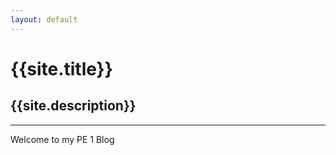 ```yaml
---
layout: default
---
```

# <span>{{site.title}}</span>
{{site.description}}
---

***
Welcome to my PE 1 Blog
